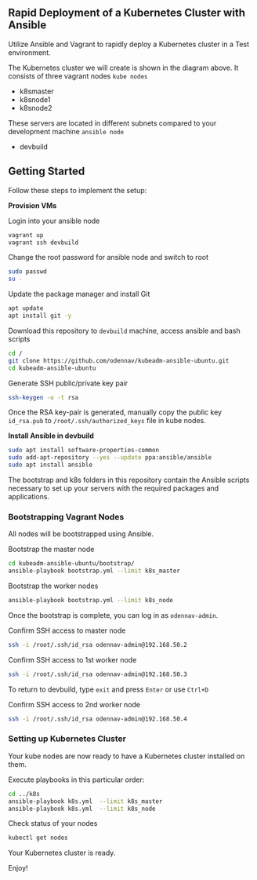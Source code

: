 ## Rapid Deployment of a Kubernetes Cluster with Ansible
   Utilize Ansible and Vagrant to rapidly deploy a Kubernetes cluster in a Test environment.
 
   The Kubernetes cluster we will create is shown in the diagram above. It consists of three vagrant nodes `kube nodes`
   - k8smaster
   - k8snode1 
   - k8snode2

   These servers are located in different subnets compared to your development machine `ansible node`
   - devbuild

## Getting Started

   Follow these steps to implement the setup:

   **Provision VMs**
   
   Login into your ansible node
   ```bash
   vagrant up
   vagrant ssh devbuild
   ```

   Change the root password for ansible node and switch to root
   ```bash
   sudo passwd
   su - 
   ```
  
   Update the package manager and install Git
   ```bash
   apt update
   apt install git -y
   ```

   Download this repository to `devbuild` machine, access ansible and bash scripts
   ```bash
   cd /
   git clone https://github.com/odennav/kubeadm-ansible-ubuntu.git
   cd kubeadm-ansible-ubuntu
   ```

   Generate SSH public/private key pair
   ```bash
   ssh-keygen -o -t rsa
   ```
   
   Once the RSA key-pair is generated, manually copy the public key `id_rsa.pub` to `/root/.ssh/authorized_keys` file in kube nodes.

   **Install Ansible in devbuild**
   ```bash
   sudo apt install software-properties-common
   sudo add-apt-repository --yes --update ppa:ansible/ansible
   sudo apt install ansible
   ```


The bootstrap and k8s folders in this repository contain the Ansible scripts necessary to set up your servers with the required packages and applications.


### Bootstrapping Vagrant Nodes

   All nodes will be bootstrapped using Ansible.

   Bootstrap the master node
   ```bash
   cd kubeadm-ansible-ubuntu/bootstrap/
   ansible-playbook bootstrap.yml --limit k8s_master
   ```

   Bootstrap the worker nodes
   ```bash
   ansible-playbook bootstrap.yml --limit k8s_node
   ```
   
   Once the bootstrap is complete, you can log in as `odennav-admin`.

   Confirm SSH access to master node
   ```bash
   ssh -i /root/.ssh/id_rsa odennav-admin@192.168.50.2
   ```
   Confirm SSH access to 1st worker node   
   ```bash
   ssh -i /root/.ssh/id_rsa odennav-admin@192.168.50.3
   ```  
   To return to devbuild, type `exit` and press `Enter` or use `Ctrl+D`
   
   Confirm SSH access to 2nd worker node
   ```bash
   ssh -i /root/.ssh/id_rsa odennav-admin@192.168.50.4
   ```  
  
### Setting up Kubernetes Cluster
   Your kube nodes are now ready to have a Kubernetes cluster installed on them.
   
   Execute playbooks in this particular order:

   ```bash
   cd ../k8s
   ansible-playbook k8s.yml  --limit k8s_master
   ansible-playbook k8s.yml  --limit k8s_node
   ```

   Check status of your nodes
   ```bash
   kubectl get nodes
   ```

   Your Kubernetes cluster is ready.


   Enjoy!

